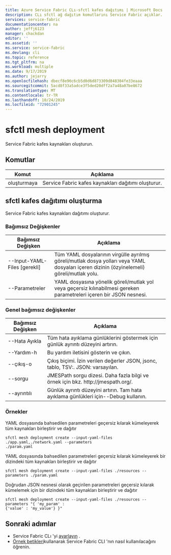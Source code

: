 ```yaml
---
title: Azure Service Fabric CLı-sfctl kafes dağıtımı | Microsoft Docs
description: CLı sfctl ağ dağıtım komutlarını Service Fabric açıklar.
services: service-fabric
documentationcenter: na
author: jeffj6123
manager: chackdan
editor: ''
ms.assetid: ''
ms.service: service-fabric
ms.devlang: cli
ms.topic: reference
ms.tgt_pltfrm: na
ms.workload: multiple
ms.date: 9/17/2019
ms.author: jejarry
ms.openlocfilehash: dbecf8e96c6cb5d0d6d873309d848304fe33eaaa
ms.sourcegitcommit: 5acd8f33a5adce3f5ded20dff2a7a48a07be8672
ms.translationtype: MT
ms.contentlocale: tr-TR
ms.lasthandoff: 10/24/2019
ms.locfileid: "72901245"
---
```

# <a name="sfctl-mesh-deployment"></a>sfctl mesh deployment
Service Fabric kafes kaynakları oluşturun.

## <a name="commands"></a>Komutlar

|Komut|Açıklama|
| --- | --- |
| oluşturmaya | Service Fabric kafes kaynakları dağıtımı oluşturur. |

## <a name="sfctl-mesh-deployment-create"></a>sfctl kafes dağıtımı oluşturma
Service Fabric kafes kaynakları dağıtımı oluşturur.

### <a name="arguments"></a>Bağımsız Değişkenler

|Bağımsız Değişken|Açıklama|
| --- | --- |
| --Input-YAML-Files [gerekli] | Tüm YAML dosyalarının virgülle ayrılmış göreli/mutlak dosya yolları veya YAML dosyaları içeren dizinin (özyinelemeli) göreli/mutlak yolu. |
| --Parametreler | YAML dosyasına yönelik göreli/mutlak yol veya geçersiz kılınabilmesi gereken parametreleri içeren bir JSON nesnesi. |

### <a name="global-arguments"></a>Genel bağımsız değişkenler

|Bağımsız Değişken|Açıklama|
| --- | --- |
| --Hata Ayıkla | Tüm hata ayıklama günlüklerini göstermek için günlük ayrıntı düzeyini artırın. |
| --Yardım-h | Bu yardım iletisini gösterin ve çıkın. |
| --çıkış-o | Çıkış biçimi.  İzin verilen değerler JSON, jsonc, tablo, TSV\:.  JSON\: varsayılan. |
| --sorgu | JMESPath sorgu dizesi. Daha fazla bilgi ve örnek için bkz. http\://jmespath.org/. |
| --ayrıntılı | Günlük ayrıntı düzeyini artırın. Tam hata ayıklama günlükleri için--Debug kullanın. |

### <a name="examples"></a>Örnekler

YAML dosyasında bahsedilen parametreleri geçersiz kılarak kümeleyerek tüm kaynakları birleştirir ve dağıtır
``` 
sfctl mesh deployment create --input-yaml-files ./app.yaml,./network.yaml --parameters  
./param.yaml    
```

YAML dosyasında bahsedilen parametreleri geçersiz kılarak kümeleyerek bir dizindeki tüm kaynakları birleştirir ve dağıtır

``` 
sfctl mesh deployment create --input-yaml-files ./resources --parameters ./param.yaml
```

Doğrudan JSON nesnesi olarak geçirilen parametreleri geçersiz kılarak kümelemek için bir dizindeki tüm kaynakları birleştirir ve dağıtır
``` 
sfctl mesh deployment create --input-yaml-files ./resources --parameters "{ 'my_param' :    
{'value' : 'my_value'} }"   
```

## <a name="next-steps"></a>Sonraki adımlar
- Service Fabric CLı 'yi [ayarlayın](service-fabric-cli.md) .
- [Örnek betikleri](/azure/service-fabric/scripts/sfctl-upgrade-application)kullanarak Service Fabric CLI 'nın nasıl kullanılacağını öğrenin.